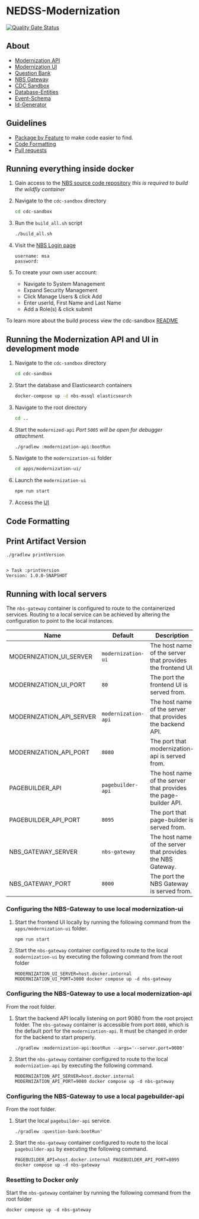 # NEDSS-Modernization

[![Quality Gate Status](https://sonarcloud.io/api/project_badges/measure?project=CDCgov_NEDSS-Modernization&metric=alert_status)](https://sonarcloud.io/summary/new_code?id=CDCgov_NEDSS-Modernization)

## About

- [Modernization API](apps/modernization-api/README.md)
- [Modernization UI](apps/modernization-ui/README.md)
- [Question Bank](apps/question-bank/README.md)
- [NBS Gateway](apps/nbs-gateway/README.md)
- [CDC Sandbox](cdc-sandbox/README.md)
- [Database-Entities](libs/database-entities/README.md)
- [Event-Schema](libs/event-schema/README.md)
- [Id-Generator](libs/id-generator/README.md)

## Guidelines

- [Package by Feature](documentation/Package-By-Feature.md) to make code easier to find.
- [Code Formatting](documentation/Code-Formatting.md)
- [Pull requests](documentation/Pull-Requests.md)

## Running everything inside docker

1. Gain access to the [NBS source code repository](https://github.com/cdcent/NEDSSDev) _this is required to build the wildfly container_
2. Navigate to the `cdc-sandbox` directory

   ```sh
   cd cdc-sandbox
   ```
3. Run the `build_all.sh` script

   ```sh
   ./build_all.sh
   ```
4. Visit the [NBS Login page](http://localhost:8080/nbs/login)

   ```
   username: msa
   password:
   ```

5. To create your own user account:
    - Navigate to System Management
    - Expand Security Management
    - Click Manage Users & click Add
    - Enter userId, First Name and Last Name
    - Add a Role(s) & click submit

To learn more about the build process view the cdc-sandbox [README](cdc-sandbox/README.md)

## Running the Modernization API and UI in development mode

1. Navigate to the `cdc-sandbox` directory

   ```sh
   cd cdc-sandbox
   ```
2. Start the database and Elasticsearch containers

    ```sh
    docker-compose up -d nbs-mssql elasticsearch
    ```
3. Navigate to the root directory

   ```sh
   cd ..
   ``` 
   
4. Start the `modernized-api` _Port `5005` will be open for debugger attachment._

    ```sh
    ./gradlew :modernization-api:bootRun
    ```
5. Navigate to the `modernization-ui` folder

    ```sh
    cd apps/modernization-ui/    
    ```
6. Launch the `modernization-ui`

    ```sh
    npm run start
    ```

7. Access the [UI](http://localhost:3000)

## Code Formatting

## Print Artifact Version

```
./gradlew printVersion


> Task :printVersion
Version: 1.0.0-SNAPSHOT
```

## Running with local servers

The `nbs-gateway` container is configured to route to the containerized services. Routing to a local service can be
achieved by altering the configuration to point to the local instances.

| Name                     | Default             | Description                                                     |
|--------------------------|---------------------|-----------------------------------------------------------------|
| MODERNIZATION_UI_SERVER  | `modernization-ui`  | The host name of the server that provides the frontend UI.      |
| MODERNIZATION_UI_PORT    | `80`                | The port the frontend UI is served from.                        |
| MODERNIZATION_API_SERVER | `modernization-api` | The host name of the server that provides the backend API.      |
| MODERNIZATION_API_PORT   | `8080`              | The port that modernization-api is served from.                 |
| PAGEBUILDER_API          | `pagebuilder-api`   | The host name of the server that provides the page-builder API. |
| PAGEBUILDER_API_PORT     | `8095`              | The port that page-builder is served from.                      |
| NBS_GATEWAY_SERVER       | `nbs-gateway`       | The host name of the server that provides the NBS Gateway.      |
| NBS_GATEWAY_PORT         | `8000`              | The port the NBS Gateway is served from.                        |

### Configuring the NBS-Gateway to use local modernization-ui

1. Start the frontend UI locally by running the following command from the `apps/modernization-ui` folder.

   ```shell
   npm run start
   ```

2. Start the `nbs-gateway` container configured to route to the local `modernization-ui` by executing the
following command from the root folder

   ```shell
   MODERNIZATION_UI_SERVER=host.docker.internal MODERNIZATION_UI_PORT=3000 docker compose up -d nbs-gateway
   ```

### Configuring the NBS-Gateway to use a local modernization-api

From the root folder.

1. Start the backend API locally listening on port 9080 from the root project folder. The `nbs-gateway` container is
accessible from port `8080`, which is the default port for the `modernization-api`. It must be changed in order for the
backend to start properly.

   ```shell
   ./gradlew :modernization-api:bootRun --args='--server.port=9080'
   ```

2. Start the `nbs-gateway` container configured to route to the local `modernization-api` by executing the
   following command.

   ```shell
   MODERNIZATION_API_SERVER=host.docker.internal MODERNIZATION_API_PORT=9080 docker compose up -d nbs-gateway
   ```

### Configuring the NBS-Gateway to use a local pagebuilder-api

From the root folder.

1. Start the local `pagebuilder-api` service.

   ```shell
   ./gradlew :question-bank:bootRun'
   ```

2. Start the `nbs-gateway` container configured to route to the local `pagebuilder-api` by executing the
following command.

   ```shell
   PAGEBUILDER_API=host.docker.internal PAGEBUILDER_API_PORT=8095 docker compose up -d nbs-gateway
   ```

### Resetting to Docker only

Start the `nbs-gateway` container by running the following command from the root folder

```shell
docker compose up -d nbs-gateway
```
